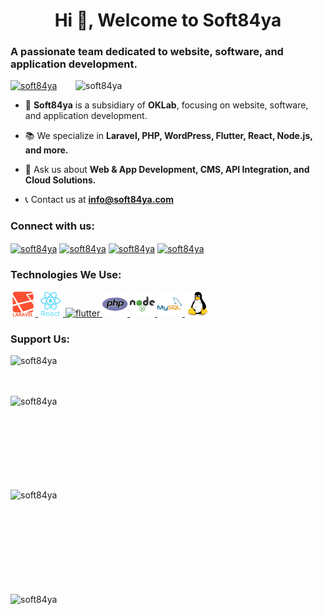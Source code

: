 <!-- ![](https://github.com/soft84ya/soft84ya/blob/main/bg1.jpg) -->
<h1 align="center">Hi 👋, Welcome to Soft84ya</h1>
<h3 align="left">A passionate team dedicated to website, software, and application development.</h3>

<p align="left"> <img align="right" src="https://user-images.githubusercontent.com/55389276/140866485-8fb1c876-9a8f-4d6a-98dc-08c4981eaf70.gif" alt="soft84ya" width="400px" /> </p>

<p align="left"> <a href="https://twitter.com/soft84ya" target="blank"><img src="https://img.shields.io/twitter/follow/soft84ya?logo=twitter&style=for-the-badge" alt="soft84ya" /></a> </p>

- 🌟 **Soft84ya** is a subsidiary of **OKLab**, focusing on website, software, and application development.

- 📚 We specialize in **Laravel, PHP, WordPress, Flutter, React, Node.js, and more.**

- 💬 Ask us about **Web & App Development, CMS, API Integration, and Cloud Solutions.**

- 📞 Contact us at **info@soft84ya.com**

<h3 align="left">Connect with us:</h3>
<p align="left">
<a href="https://twitter.com/soft84ya" target="blank"><img align="center" src="https://raw.githubusercontent.com/rahuldkjain/github-profile-readme-generator/master/src/images/icons/Social/twitter.svg" alt="soft84ya" height="30" width="40" /></a>
<a href="https://linkedin.com/company/soft84ya" target="blank"><img align="center" src="https://raw.githubusercontent.com/rahuldkjain/github-profile-readme-generator/master/src/images/icons/Social/linked-in-alt.svg" alt="soft84ya" height="30" width="40" /></a>
<a href="https://fb.com/soft84ya" target="blank"><img align="center" src="https://raw.githubusercontent.com/rahuldkjain/github-profile-readme-generator/master/src/images/icons/Social/facebook.svg" alt="soft84ya" height="30" width="40" /></a>
<a href="https://instagram.com/soft84ya" target="blank"><img align="center" src="https://raw.githubusercontent.com/rahuldkjain/github-profile-readme-generator/master/src/images/icons/Social/instagram.svg" alt="soft84ya" height="30" width="40" /></a>
</p>

<h3 align="left">Technologies We Use:</h3>
<p align="left"> <a href="https://laravel.com/" target="_blank" rel="noreferrer"> <img src="https://raw.githubusercontent.com/devicons/devicon/master/icons/laravel/laravel-plain-wordmark.svg" alt="laravel" width="40" height="40"/> </a> 
<a href="https://reactjs.org/" target="_blank" rel="noreferrer"> <img src="https://raw.githubusercontent.com/devicons/devicon/master/icons/react/react-original-wordmark.svg" alt="react" width="40" height="40"/> </a> 
<a href="https://flutter.dev" target="_blank" rel="noreferrer"> <img src="https://www.vectorlogo.zone/logos/flutterio/flutterio-icon.svg" alt="flutter" width="40" height="40"/> </a> 
<a href="https://www.php.net" target="_blank" rel="noreferrer"> <img src="https://raw.githubusercontent.com/devicons/devicon/master/icons/php/php-original.svg" alt="php" width="40" height="40"/> </a> 
<a href="https://nodejs.org" target="_blank" rel="noreferrer"> <img src="https://raw.githubusercontent.com/devicons/devicon/master/icons/nodejs/nodejs-original-wordmark.svg" alt="nodejs" width="40" height="40"/> </a>
<a href="https://www.mysql.com/" target="_blank" rel="noreferrer"> <img src="https://raw.githubusercontent.com/devicons/devicon/master/icons/mysql/mysql-original-wordmark.svg" alt="mysql" width="40" height="40"/> </a>
<a href="https://www.linux.org/" target="_blank" rel="noreferrer"> <img src="https://raw.githubusercontent.com/devicons/devicon/master/icons/linux/linux-original.svg" alt="linux" width="40" height="40"/> </a>
</p>

<h3 align="left">Support Us:</h3>
<p><a href="https://www.buymeacoffee.com/soft84ya"> <img align="left" src="https://cdn.buymeacoffee.com/buttons/v2/default-yellow.png" height="50" width="210" alt="soft84ya" /></a></p><br><br><br>

<p><img align="left" src="https://github-readme-stats.vercel.app/api/top-langs?username=soft84ya&show_icons=true&locale=en&layout=compact" alt="soft84ya" /></p> 
<br><br><br><br><br><br><br><br>

<p><img align="left" src="https://github-readme-stats.vercel.app/api?username=soft84ya&show_icons=true&locale=en" alt="soft84ya" /></p> <br><br><br><br><br><br><br><br><br>

<p><img align="left" src="https://github-readme-streak-stats.herokuapp.com/?user=soft84ya&" alt="soft84ya" /></p>
